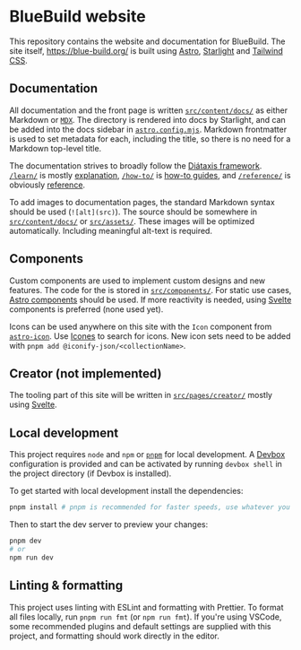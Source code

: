 # BlueBuild website

This repository contains the website and documentation for BlueBuild. The site itself, https://blue-build.org/ is built using [Astro](https://starlight.astro.build/), [Starlight](https://starlight.astro.build/) and [Tailwind CSS](https://tailwindcss.com/).

## Documentation

All documentation and the front page is written [`src/content/docs/`](./src/content/docs/) as either Markdown or [`MDX`](https://mdxjs.com/). The directory is rendered into docs by Starlight, and can be added into the docs sidebar in [`astro.config.mjs`](./astro.config.mjs). Markdown frontmatter is used to set metadata for each, including the title, so there is no need for a Markdown top-level title.

The documentation strives to broadly follow the [Diátaxis framework](https://diataxis.fr/). [`/learn/`](./src/content/docs/learn/) is mostly [explanation](https://diataxis.fr/explanation/), [`/how-to/`](./src/content/docs/how-to/) is [how-to guides](https://diataxis.fr/how-to-guides/), and [`/reference/`](./src/content/docs/reference/) is obviously [reference](https://diataxis.fr/reference/).

To add images to documentation pages, the standard Markdown syntax should be used (`![alt](src)`). The source should be somewhere in [`src/content/docs/`](./src/content/docs/) or [`src/assets/`](./src/assets/). These images will be optimized automatically. Including meaningful alt-text is required.

## Components

Custom components are used to implement custom designs and new features. The code for the is stored in [`src/components/`](./src/components/). For static use cases, [Astro components](https://docs.astro.build/en/core-concepts/astro-components/) should be used. If more reactivity is needed, using [Svelte](https://svelte.dev/) components is preferred (none used yet).

Icons can be used anywhere on this site with the `Icon` component from [`astro-icon`](https://www.astroicon.dev/). Use [Icones](https://icones.js.org/) to search for icons. New icon sets need to be added with `pnpm add @iconify-json/<collectionName>`.

## Creator (not implemented)

The tooling part of this site will be written in [`src/pages/creator/`](./src/pages/creator/) mostly using [Svelte](https://svelte.dev/).

## Local development

This project requires `node` and `npm` or [`pnpm`](https://pnpm.io/) for local development. A [Devbox](https://www.jetpack.io/devbox/) configuration is provided and can be activated by running `devbox shell` in the project directory (if Devbox is installed).

To get started with local development install the dependencies:

```sh
pnpm install # pnpm is recommended for faster speeds, use whatever you want
```

Then to start the dev server to preview your changes:

```sh
pnpm dev
# or
npm run dev
```

## Linting & formatting

This project uses linting with ESLint and formatting with Prettier. To format all files locally, run `pnpm run fmt` (or `npm run fmt`). If you're using VSCode, some recommended plugins and default settings are supplied with this project, and formatting should work directly in the editor.
